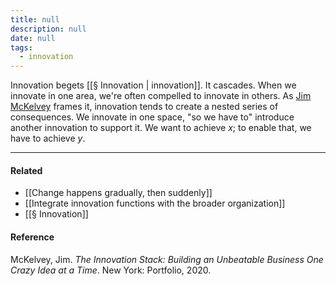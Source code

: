 ```yaml
---
title: null
description: null
date: null
tags:
  - innovation
---
```


Innovation begets [[§ Innovation | innovation]]. It cascades. When we innovate in one area, we're often compelled to innovate in others. As [Jim McKelvey](https://publish.obsidian.md/mobydiction/McKelvey+-+The+Innovation+Stack) frames it, innovation tends to create a nested series of consequences. We innovate in one space, "so we have to" introduce another innovation to support it. We want to achieve _x_; to enable that, we have to achieve _y_.

---

#### Related

- [[Change happens gradually, then suddenly]]
- [[Integrate innovation functions with the broader organization]]
- [[§ Innovation]]

#### Reference

McKelvey, Jim. _The Innovation Stack: Building an Unbeatable Business One Crazy Idea at a Time_. New York: Portfolio, 2020.
